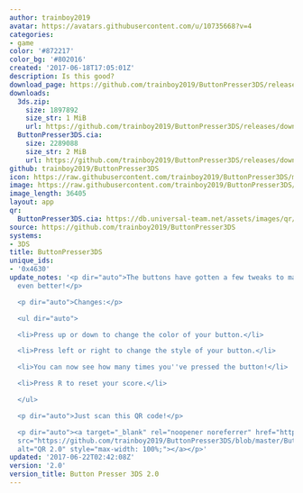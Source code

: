```yaml
---
author: trainboy2019
avatar: https://avatars.githubusercontent.com/u/10735668?v=4
categories:
- game
color: '#872217'
color_bg: '#802016'
created: '2017-06-18T17:05:01Z'
description: Is this good?
download_page: https://github.com/trainboy2019/ButtonPresser3DS/releases
downloads:
  3ds.zip:
    size: 1897892
    size_str: 1 MiB
    url: https://github.com/trainboy2019/ButtonPresser3DS/releases/download/2.0/3ds.zip
  ButtonPresser3DS.cia:
    size: 2289088
    size_str: 2 MiB
    url: https://github.com/trainboy2019/ButtonPresser3DS/releases/download/2.0/ButtonPresser3DS.cia
github: trainboy2019/ButtonPresser3DS
icon: https://raw.githubusercontent.com/trainboy2019/ButtonPresser3DS/master/icon.png
image: https://raw.githubusercontent.com/trainboy2019/ButtonPresser3DS/master/resources/Banner.png
image_length: 36405
layout: app
qr:
  ButtonPresser3DS.cia: https://db.universal-team.net/assets/images/qr/buttonpresser3ds-cia.png
source: https://github.com/trainboy2019/ButtonPresser3DS
systems:
- 3DS
title: ButtonPresser3DS
unique_ids:
- '0x4630'
update_notes: '<p dir="auto">The buttons have gotten a few tweaks to make the app
  even better!</p>

  <p dir="auto">Changes:</p>

  <ul dir="auto">

  <li>Press up or down to change the color of your button.</li>

  <li>Press left or right to change the style of your button.</li>

  <li>You can now see how many times you''ve pressed the button!</li>

  <li>Press R to reset your score.</li>

  </ul>

  <p dir="auto">Just scan this QR code!</p>

  <p dir="auto"><a target="_blank" rel="noopener noreferrer" href="https://github.com/trainboy2019/ButtonPresser3DS/blob/master/Button%20QR%20Code%202.png?raw=true"><img
  src="https://github.com/trainboy2019/ButtonPresser3DS/blob/master/Button%20QR%20Code%202.png?raw=true"
  alt="QR 2.0" style="max-width: 100%;"></a></p>'
updated: '2017-06-22T02:42:08Z'
version: '2.0'
version_title: Button Presser 3DS 2.0
---
```

